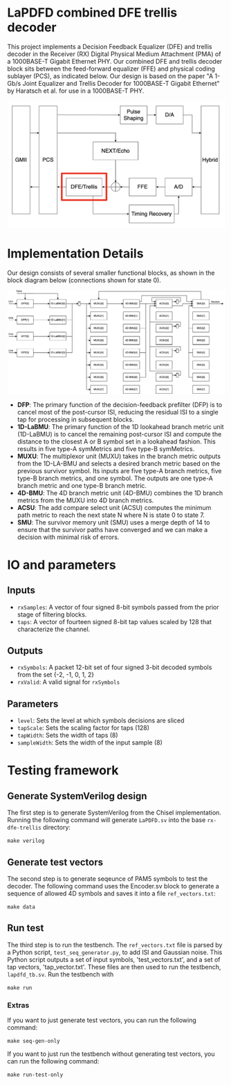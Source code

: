 # LaPDFD combined DFE trellis decoder
This project implements a Decision Feedback Equalizer (DFE) and trellis decoder in the Receiver (RX) Digital Physical Medium Attachment (PMA) of a 1000BASE-T Gigabit Ethernet PHY. Our combined DFE and trellis decoder block sits between the feed-forward equalizer (FFE) and physical coding sublayer (PCS), as indicated below. Our design is based on the paper "A 1-Gb/s Joint Equalizer and Trellis Decoder for 1000BASE-T Gigabit Ethernet" by Haratsch et al. for use in a 1000BASE-T PHY.

![alt text](/figures/integration.png "Block diagram showing the combination DFE/trellis decoder block between the FFE and PCS blocks. The DFE/trellis decoder takes in inputs from the FFE and NEXT/Echo blocks and outputs decoded symbols to the PCS.")

# Implementation Details
Our design consists of several smaller functional blocks, as shown in the block diagram below (connections shown for state 0).

![alt text](/figures/full_diagram.png "Block diagram showing small blocks labeled DFP, 1D-LaBMU, MUXU, 4D-BMU, ACSU, and SMU connected with arrows and flip-flops.")

- **DFP**: The primary function of the decision-feedback prefilter (DFP) is to cancel most of the post-cursor ISI, reducing the residual ISI to a single tap for processing in subsequent blocks. 
- **1D-LaBMU**: The primary function of the 1D lookahead branch metric unit (1D-LaBMU) is to cancel the remaining post-cursor ISI and compute the distance to the closest A or B symbol set in a lookahead fashion. This results in five type-A symMetrics and five type-B symMetrics.
- **MUXU**: The multiplexor unit (MUXU) takes in the branch metric outputs from the 1D-LA-BMU and selects a desired branch metric based on the previous survivor symbol. Its inputs are five type-A branch metrics, five type-B branch metrics, and one symbol. The outputs are one type-A branch metric and one type-B branch metric.
- **4D-BMU**: The 4D branch metric unit (4D-BMU) combines the 1D branch metrics from the MUXU into 4D branch metrics.
- **ACSU**: The add compare select unit (ACSU) computes the minimum path metric to reach the next state N where N is state 0 to state 7.
- **SMU**: The survivor memory unit (SMU) uses a merge depth of 14 to ensure that the survivor paths have converged and we can make a decision with minimal risk of errors.

# IO and parameters
## Inputs
- `rxSamples`: A vector of four signed 8-bit symbols passed from the prior stage of filtering blocks.
- `taps`: A vector of fourteen signed 8-bit tap values scaled by 128 that characterize the channel.

## Outputs
- `rxSymbols`: A packet 12-bit set of four signed 3-bit decoded symbols from the set {-2, -1, 0, 1, 2}
- `rxValid`: A valid signal for `rxSymbols`

## Parameters
- `level`: Sets the level at which symbols decisions are sliced
- `tapScale`: Sets the scaling factor for taps (128)
- `tapWidth`: Sets the width of taps (8)
- `sampleWidth`: Sets the width of the input sample (8)

# Testing framework
## Generate SystemVerilog design
The first step is to generate SystemVerilog from the Chisel implementation. Running the following command will generate `LaPDFD.sv` into the base `rx-dfe-trellis` directory:
```
make verilog
```
## Generate test vectors
The second step is to generate seqeunce of PAM5 symbols to test the decoder. The following command uses the Encoder.sv block to generate a sequence of allowed 4D symbols and saves it into a file `ref_vectors.txt`:
```
make data
```
## Run test
The third step is to run the testbench. The `ref_vectors.txt` file is parsed by a Python script, `test_seq_generator.py`, to add ISI and Gaussian noise. This Python script outputs a set of input symbols, 'test_vectors.txt', and a set of tap vectors, 'tap_vector.txt'. These files are then used to run the testbench, `lapdfd_tb.sv`. Run the testbench with
```
make run
```
### Extras
If you want to just generate test vectors, you can run the following command:
```
make seq-gen-only
```
If you want to just run the testbench without generating test vectors, you can run the following command:
```
make run-test-only
```
